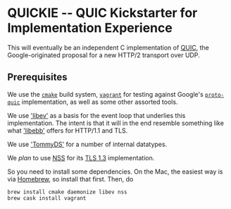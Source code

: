 # QUICKIE -- QUIC Kickstarter for Implementation Experience

This will eventually be an independent C implementation of [QUIC](https://www.chromium.org/quic), the Google-originated proposal for a new HTTP/2 transport over UDP.

## Prerequisites

We use the [`cmake`](https://cmake.org/) build system, [`vagrant`](https://www.vagrantup.com/) for testing against Google's [`proto-quic`](https://github.com/google/proto-quic) implementation, as well as some other assorted tools.

We use ['libev'](http://software.schmorp.de/pkg/libev.html) as a basis for the event loop that underlies this implementation. The intent is that it will in the end resemble something like what ['libebb'](http://tinyclouds.org/libebb/) offers for HTTP/1.1 and TLS.

We use ['TommyDS'](http://www.tommyds.it/) for a number of internal datatypes.

We *plan* to use [NSS](https://developer.mozilla.org/en-US/docs/Mozilla/Projects/NSS) for its [TLS 1.3](https://datatracker.ietf.org/doc/draft-ietf-tls-tls13/) implementation.

So you need to install some dependencies. On the Mac, the easiest way is via [Homebrew](http://brew.sh/), so install that first. Then, do
```
brew install cmake daemonize libev nss
brew cask install vagrant
```
